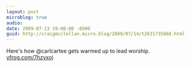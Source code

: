 ```yaml
---
layout: post
microblog: true
audio: 
date: 2009-07-13 19:00:00 -0500
guid: http://craigmcclellan.micro.blog/2009/07/14/t2631735868.html
---
```

Here's how @carlcartee gets warmed up to lead worship.  [yfrog.com/7hzyxoj](http://yfrog.com/7hzyxoj)
